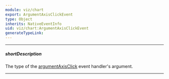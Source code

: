 ```yaml
---
module: viz/chart
export: ArgumentAxisClickEvent
type: Object
inherits: NativeEventInfo
uid: viz/chart:ArgumentAxisClickEvent
generateTypeLink: 
---
```

---
##### shortDescription
The type of the [argumentAxisClick]({basewidgetpath}/Events/#argumentAxisClick) event handler's argument.

---
<!-- Description goes here -->
